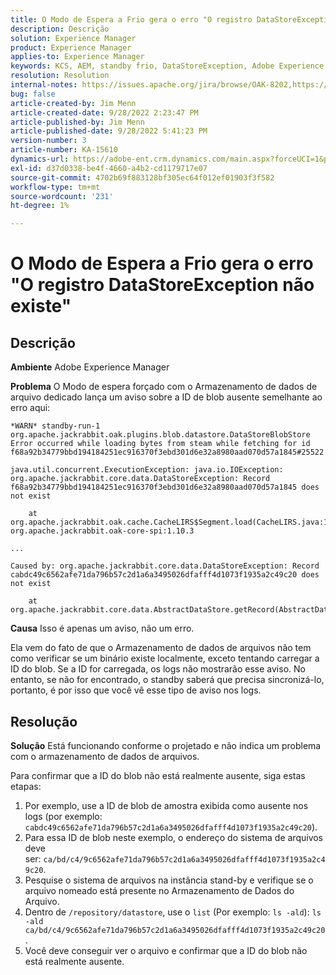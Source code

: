 ```yaml
---
title: O Modo de Espera a Frio gera o erro "O registro DataStoreException não existe"
description: Descrição
solution: Experience Manager
product: Experience Manager
applies-to: Experience Manager
keywords: KCS, AEM, standby frio, DataStoreException, Adobe Experience Manager, o registro não existe, erro, aviso, aviso
resolution: Resolution
internal-notes: https://issues.apache.org/jira/browse/OAK-8202,https://jira.corp.adobe.com/browse/GRANITE-11668
bug: false
article-created-by: Jim Menn
article-created-date: 9/28/2022 2:23:47 PM
article-published-by: Jim Menn
article-published-date: 9/28/2022 5:41:23 PM
version-number: 3
article-number: KA-15610
dynamics-url: https://adobe-ent.crm.dynamics.com/main.aspx?forceUCI=1&pagetype=entityrecord&etn=knowledgearticle&id=5e521024-393f-ed11-9db1-0022480866ad
exl-id: d37d0338-be4f-4660-a4b2-cd1179717e07
source-git-commit: 4702b69f883128bf305ec64f012ef01903f3f582
workflow-type: tm+mt
source-wordcount: '231'
ht-degree: 1%

---
```


# O Modo de Espera a Frio gera o erro &quot;O registro DataStoreException não existe&quot;

## Descrição


<b>Ambiente</b>
Adobe Experience Manager

<b>Problema</b>
O Modo de espera forçado com o Armazenamento de dados de arquivo dedicado lança um aviso sobre a ID de blob ausente semelhante ao erro aqui:


```
*WARN* standby-run-1 org.apache.jackrabbit.oak.plugins.blob.datastore.DataStoreBlobStore Error occurred while loading bytes from steam while fetching for id f68a92b34779bbd194184251ec916370f3ebd301d6e32a8980aad070d57a1845#25522

java.util.concurrent.ExecutionException: java.io.IOException: org.apache.jackrabbit.core.data.DataStoreException: Record f68a92b34779bbd194184251ec916370f3ebd301d6e32a8980aad070d57a1845 does not exist

    at org.apache.jackrabbit.oak.cache.CacheLIRS$Segment.load(CacheLIRS.java:1017) org.apache.jackrabbit.oak-core-spi:1.10.3

...

Caused by: org.apache.jackrabbit.core.data.DataStoreException: Record cabdc49c6562afe71da796b57c2d1a6a3495026dfafff4d1073f1935a2c49c20 does not exist

    at org.apache.jackrabbit.core.data.AbstractDataStore.getRecord(AbstractDataStore.java:59)
```


<b>Causa</b>
Isso é apenas um aviso, não um erro.

Ela vem do fato de que o Armazenamento de dados de arquivos não tem como verificar se um binário existe localmente, exceto tentando carregar a ID do blob.
Se a ID for carregada, os logs não mostrarão esse aviso.
No entanto, se não for encontrado, o standby saberá que precisa sincronizá-lo, portanto, é por isso que você vê esse tipo de aviso nos logs.


## Resolução


<b>Solução</b>
Está funcionando conforme o projetado e não indica um problema com o armazenamento de dados de arquivos.

Para confirmar que a ID do blob não está realmente ausente, siga estas etapas:

1. Por exemplo, use a ID de blob de amostra exibida como ausente nos logs (por exemplo: `cabdc49c6562afe71da796b57c2d1a6a3495026dfafff4d1073f1935a2c49c20`).
2. Para essa ID de blob neste exemplo, o endereço do sistema de arquivos deve ser: `ca/bd/c4/9c6562afe71da796b57c2d1a6a3495026dfafff4d1073f1935a2c49c20`.
3. Pesquise o sistema de arquivos na instância stand-by e verifique se o arquivo nomeado está presente no Armazenamento de Dados do Arquivo.
4. Dentro de `/repository/datastore`, use o `list` (Por exemplo: `ls -ald`): `ls -ald ca/bd/c4/9c6562afe71da796b57c2d1a6a3495026dfafff4d1073f1935a2c49c20`.
5. Você deve conseguir ver o arquivo e confirmar que a ID do blob não está realmente ausente.
